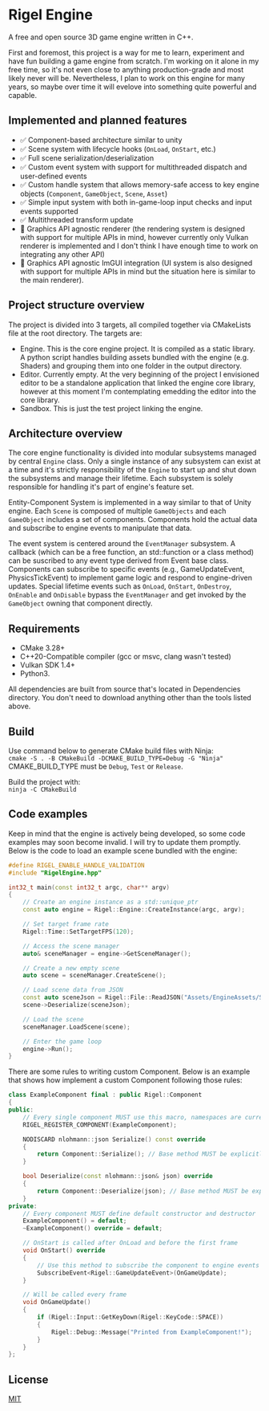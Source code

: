 # Rigel Engine
A free and open source 3D game engine written in C++.  

First and foremost, this project is a way for me to learn, experiment and have fun building a game engine from scratch. I'm working on it alone in my free time, so it's not even close to anything production-grade and most likely never will be. Nevertheless, I plan to work on this engine for many years, so maybe over time it will evelove into something quite powerful and capable.

## Implemented and planned features
- ✅ Component-based architecture similar to unity
- ✅ Scene system with lifecycle hooks (`OnLoad`, `OnStart`, etc.)
- ✅ Full scene serialization/deserialization
- ✅ Custom event system with support for multithreaded dispatch and user-defined events
- ✅ Custom handle system that allows memory-safe access to key engine objects (`Component`, `GameObject`, `Scene`, `Asset`)
- ✅ Simple input system with both in-game-loop input checks and input events supported
- ✅ Multithreaded transform update
- 🔧 Graphics API agnostic renderer (the rendering system is designed with support for multiple APIs in mind, however currently only Vulkan renderer is implemented and I don't think I have enough time to work on integrating any other API)
- 🔧 Graphics API agnostic ImGUI integration (UI system is also designed with support for multiple APIs in mind but the situation here is similar to the main renderer).

## Project structure overview
The project is divided into 3 targets, all compiled together via CMakeLists file at the root directory. The targets are:
- Engine. This is the core engine project. It is compiled as a static library. A python script handles building assets bundled with the engine (e.g. Shaders) and grouping them into one folder in the output directory.
- Editor. Currently empty. At the very beginning of the project I envisioned editor to be a standalone application that linked the engine core library, however at this moment I'm contemplating emedding the editor into the core library.
- Sandbox. This is just the test project linking the engine.

## Architecture overview
The core engine functionality is divided into modular subsystems managed by central `Engine` class. Only a single instance of any subsystem can exist at a time and it's strictly responsibility of the `Engine` to start up and shut down the subsystems and manage their lifetime. Each subsystem is solely responsible for handling it's part of engine's feature set. 

Entity-Component System is implemented in a way similar to that of Unity engine. Each `Scene` is composed of multiple `GameObjects` and each `GameObject` includes a set of components. Components hold the actual data and subscribe to engine events to manipulate that data.

The event system is centered around the `EventManager` subsystem. A callback (which can be a free function, an std::function or a class method) can be suscribed to any event type derived from Event base class. Components can subscribe to specific events (e.g., GameUpdateEvent, PhysicsTickEvent) to implement game logic and respond to engine-driven updates. Special lifetime events such as `OnLoad`, `OnStart`, `OnDestroy`, `OnEnable` and `OnDisable` bypass the `EventManager` and get invoked by the `GameObject` owning that component directly.

## Requirements
- CMake 3.28+
- C++20-Compatible compiler (gcc or msvc, clang wasn't tested)
- Vulkan SDK 1.4+
- Python3.

All dependencies are built from source that's located in Dependencies directory. You don't need to download anything other than the tools listed above.

## Build
Use command below to generate CMake build files with Ninja:  
```cmake -S . -B CMakeBuild -DCMAKE_BUILD_TYPE=Debug -G "Ninja"```  
CMAKE_BUILD_TYPE must be `Debug`, `Test` or `Release`.

Build the project with:  
```ninja -C CMakeBuild```  

## Code examples
Keep in mind that the engine is actively being developed, so some code examples may soon become invalid. I will try to update them promptly.  
Below is the code to load an example scene bundled with the engine:
```c++
#define RIGEL_ENABLE_HANDLE_VALIDATION
#include "RigelEngine.hpp"

int32_t main(const int32_t argc, char** argv)
{
    // Create an engine instance as a std::unique_ptr
    const auto engine = Rigel::Engine::CreateInstance(argc, argv);

    // Set target frame rate
    Rigel::Time::SetTargetFPS(120);

    // Access the scene manager
    auto& sceneManager = engine->GetSceneManager();

    // Create a new empty scene
    auto scene = sceneManager.CreateScene();

    // Load scene data from JSON
    const auto sceneJson = Rigel::File::ReadJSON("Assets/EngineAssets/Scenes/ExampleScene.json");
    scene->Deserialize(sceneJson);

    // Load the scene
    sceneManager.LoadScene(scene);

    // Enter the game loop
    engine->Run();
}
```  

There are some rules to writing custom Component. Below is an example that shows how implement a custom Component following those rules:
```c++
class ExampleComponent final : public Rigel::Component
{
public:
    // Every single component MUST use this macro, namespaces are currently not supported
    RIGEL_REGISTER_COMPONENT(ExampleComponent);

    NODISCARD nlohmann::json Serialize() const override
    {
        return Component::Serialize(); // Base method MUST be explicitly called
    }

    bool Deserialize(const nlohmann::json& json) override
    {
        return Component::Deserialize(json); // Base method MUST be explicitly called
    }
private:
    // Every component MUST define default constructor and destructor
    ExampleComponent() = default;
    ~ExampleComponent() override = default;

    // OnStart is called after OnLoad and before the first frame
    void OnStart() override
    {
        // Use this method to subscribe the component to engine events
        SubscribeEvent<Rigel::GameUpdateEvent>(OnGameUpdate);
    }

    // Will be called every frame
    void OnGameUpdate()
    {
        if (Rigel::Input::GetKeyDown(Rigel::KeyCode::SPACE))
        {
            Rigel::Debug::Message("Printed from ExampleComponent!");
        }
    }
};
```

## License
[MIT](https://choosealicense.com/licenses/mit/)
